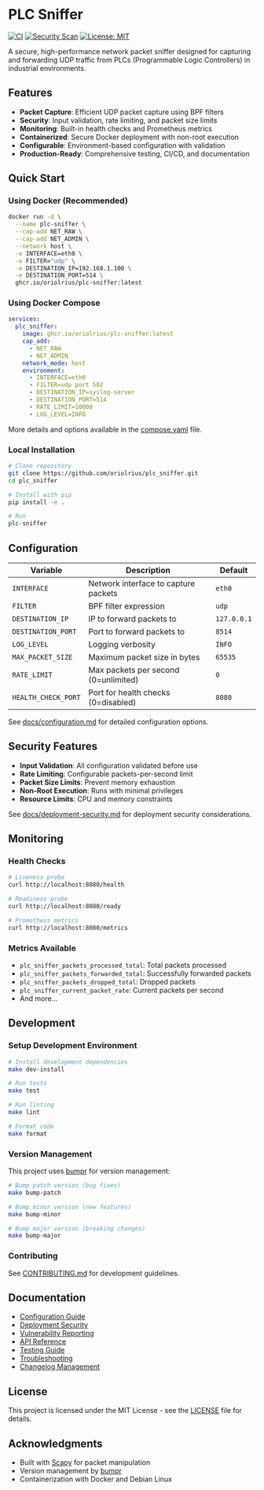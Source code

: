 # PLC Sniffer

[![CI](https://github.com/oriolrius/plc_sniffer/actions/workflows/ci.yml/badge.svg)](https://github.com/oriolrius/plc_sniffer/actions/workflows/ci.yml)
[![Security Scan](https://github.com/oriolrius/plc_sniffer/actions/workflows/security.yml/badge.svg)](https://github.com/oriolrius/plc_sniffer/actions/workflows/security.yml)
[![License: MIT](https://img.shields.io/badge/License-MIT-yellow.svg)](https://opensource.org/licenses/MIT)

A secure, high-performance network packet sniffer designed for capturing and forwarding UDP traffic from PLCs (Programmable Logic Controllers) in industrial environments.

## Features

- **Packet Capture**: Efficient UDP packet capture using BPF filters
- **Security**: Input validation, rate limiting, and packet size limits
- **Monitoring**: Built-in health checks and Prometheus metrics
- **Containerized**: Secure Docker deployment with non-root execution
- **Configurable**: Environment-based configuration with validation
- **Production-Ready**: Comprehensive testing, CI/CD, and documentation

## Quick Start

### Using Docker (Recommended)

```bash
docker run -d \
  --name plc-sniffer \
  --cap-add NET_RAW \
  --cap-add NET_ADMIN \
  --network host \
  -e INTERFACE=eth0 \
  -e FILTER="udp" \
  -e DESTINATION_IP=192.168.1.100 \
  -e DESTINATION_PORT=514 \
  ghcr.io/oriolrius/plc-sniffer:latest
```

### Using Docker Compose

```yaml
services:
  plc_sniffer:
    image: ghcr.io/oriolrius/plc-sniffer:latest
    cap_add:
      - NET_RAW
      - NET_ADMIN
    network_mode: host
    environment:
      - INTERFACE=eth0
      - FILTER=udp port 502
      - DESTINATION_IP=syslog-server
      - DESTINATION_PORT=514
      - RATE_LIMIT=10000
      - LOG_LEVEL=INFO
```

More details and options available in the [compose.yaml](compose.yaml) file.

### Local Installation

```bash
# Clone repository
git clone https://github.com/oriolrius/plc_sniffer.git
cd plc_sniffer

# Install with pip
pip install -e .

# Run
plc-sniffer
```

## Configuration

| Variable | Description | Default |
|----------|-------------|---------|
| `INTERFACE` | Network interface to capture packets | `eth0` |
| `FILTER` | BPF filter expression | `udp` |
| `DESTINATION_IP` | IP to forward packets to | `127.0.0.1` |
| `DESTINATION_PORT` | Port to forward packets to | `8514` |
| `LOG_LEVEL` | Logging verbosity | `INFO` |
| `MAX_PACKET_SIZE` | Maximum packet size in bytes | `65535` |
| `RATE_LIMIT` | Max packets per second (0=unlimited) | `0` |
| `HEALTH_CHECK_PORT` | Port for health checks (0=disabled) | `8080` |

See [docs/configuration.md](docs/configuration.md) for detailed configuration options.

## Security Features

- **Input Validation**: All configuration validated before use
- **Rate Limiting**: Configurable packets-per-second limit
- **Packet Size Limits**: Prevent memory exhaustion
- **Non-Root Execution**: Runs with minimal privileges
- **Resource Limits**: CPU and memory constraints

See [docs/deployment-security.md](docs/deployment-security.md) for deployment security considerations.

## Monitoring

### Health Checks

```bash
# Liveness probe
curl http://localhost:8080/health

# Readiness probe
curl http://localhost:8080/ready

# Prometheus metrics
curl http://localhost:8080/metrics
```

### Metrics Available

- `plc_sniffer_packets_processed_total`: Total packets processed
- `plc_sniffer_packets_forwarded_total`: Successfully forwarded packets
- `plc_sniffer_packets_dropped_total`: Dropped packets
- `plc_sniffer_current_packet_rate`: Current packets per second
- And more...

## Development

### Setup Development Environment

```bash
# Install development dependencies
make dev-install

# Run tests
make test

# Run linting
make lint

# Format code
make format
```

### Version Management

This project uses [bumpr](https://github.com/oriolrius/bumpr) for version management:

```bash
# Bump patch version (bug fixes)
make bump-patch

# Bump minor version (new features)
make bump-minor

# Bump major version (breaking changes)
make bump-major
```

### Contributing

See [CONTRIBUTING.md](CONTRIBUTING.md) for development guidelines.

## Documentation

- [Configuration Guide](docs/configuration.md)
- [Deployment Security](docs/deployment-security.md)
- [Vulnerability Reporting](docs/vulnerability-reporting.md)
- [API Reference](docs/api.md)
- [Testing Guide](docs/testing.md)
- [Troubleshooting](docs/troubleshooting.md)
- [Changelog Management](docs/changelog-guide.md)

## License

This project is licensed under the MIT License - see the [LICENSE](LICENSE) file for details.

## Acknowledgments

- Built with [Scapy](https://scapy.net/) for packet manipulation
- Version management by [bumpr](https://github.com/oriolrius/bumpr)
- Containerization with Docker and Debian Linux